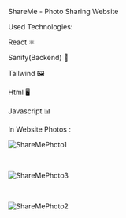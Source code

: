 ShareMe - Photo Sharing Website

Used Technologies:

React ⚛️

Sanity(Backend) 🧨

Tailwind 🖼️

Html 🖥️

Javascript 📊

In Website Photos :

![ShareMePhoto1](https://user-images.githubusercontent.com/89292621/207862016-573cd3b0-6c3b-419b-af7f-1d75aba7a903.png)

<br>

![ShareMePhoto3](https://user-images.githubusercontent.com/89292621/207862046-6af0494c-67a2-4433-937a-76c9cfa49392.png)

<br>

![ShareMePhoto2](https://user-images.githubusercontent.com/89292621/207862060-7e6b04cd-bec2-4ce2-8c43-91b5282438d3.png)

